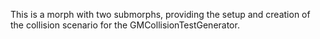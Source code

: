 This is a morph with two submorphs, providing the setup and creation of the collision scenario for the GMCollisionTestGenerator.
